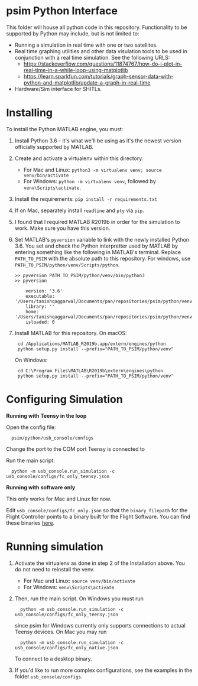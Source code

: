 
# psim Python Interface

This folder will house all python code in this repository. Functionality to be
supported by Python may include, but is not limited to:

 * Running a simulation in real time with one or two satellites.
 * Real time graphing utilities and other data visulation tools to be used in
   conjunction with a real time simulation. See the following URLS:
   * https://stackoverflow.com/questions/11874767/how-do-i-plot-in-real-time-in-a-while-loop-using-matplotlib
   * https://learn.sparkfun.com/tutorials/graph-sensor-data-with-python-and-matplotlib/update-a-graph-in-real-time
 * Hardware/Sim interface for SHITLs.

# Installing

To install the Python MATLAB engine, you must:

 1. Install Python 3.6 - it's what we'll be using as it's the newest version
    officially supported by MATLAB.
 2. Create and activate a virtualenv within this directory.
    - For Mac and Linux: `python3 -m virtualenv venv; source venv/bin/activate`
    - For Windows: `python -m virtualenv venv`, followed by `venv\Scripts\activate`.
 3. Install the requirements: `pip install -r requirements.txt`
 4. If on Mac, separately install `readline` and `pty` via `pip`.
 5. I found that I required MATLAB R2019b in order for the simulation to work. Make sure you
    have this version.
 6. Set MATLAB's `pyversion` variable to link with the newly installed Python 3.6.
    You set and check the Python interpretter used by MATLAB by entering
    something like the following in MATLAB's terminal. Replace `PATH_TO_PSIM` with 
    the absolute path to this repository. For windows, use `PATH_TO_PSIM/python/venv/Scripts/python`.

        >> pyversion PATH_TO_PSIM/python/venv/bin/python3
        >> pyversion

            version: '3.6'
            executable: '/Users/tanishqaggarwal/Documents/pan/repositories/psim/python/venv/bin/python3'
            library: ''
            home: '/Users/tanishqaggarwal/Documents/pan/repositories/psim/python/venv/bin/..'
            isloaded: 0

 7. Install MATLAB for this repository. On macOS:

         cd /Applications/MATLAB_R2019b.app/extern/engines/python
         python setup.py install --prefix="PATH_TO_PSIM/python/venv"

      On Windows:

         cd C:\Program Files\MATLAB\R2019b\extern\engines\python
         python setup.py install --prefix="PATH_TO_PSIM/python/venv"


# Configuring Simulation

**Running with Teensy in the loop**

Open the config file:

      psim/python/usb_console/configs

Change the port to the COM port Teensy is connected to

Run the main script:

      python -m usb_console.run_simulation -c usb_console/configs/fc_only_teensy.json

**Running with software only**

This only works for Mac and Linux for now.

Edit `usb_console/configs/fc_only.json` so that the `binary_filepath` for the Flight Controller points to a binary built
for the Flight Software. You can find these binaries [here](https://github.com/pathfinder-for-autonomous-navigation/FlightSoftware/releases).

# Running simulation
1. Activate the virtualenv as done in step 2 of the Installation above. You do not need to reinstall the venv.
    - For Mac and Linux: `source venv/bin/activate`
    - For Windows: `venv\Scripts\activate`

2. Then, run the main script. On Windows you must run

         python -m usb_console.run_simulation -c usb_console/configs/fc_only_teensy.json

      since psim for Windows currently only supports connections to actual Teensy devices. On Mac you may run

         python -m usb_console.run_simulation -c usb_console/configs/fc_only_native.json

      To connect to a desktop binary.

3. If you'd like to run more complex configurations, see the examples in the folder `usb_console/configs`.
